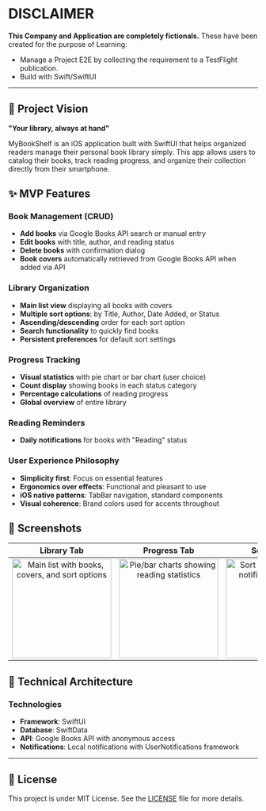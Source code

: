 # DISCLAIMER
**This Company and Application are completely fictionals.**
These have been created for the purpose of Learning:
- Manage a Project E2E by collecting the requirement to a TestFlight publication.
- Build with Swift/SwiftUI

---

## 🎯 Project Vision

**"Your library, always at hand"**

MyBookShelf is an iOS application built with SwiftUI that helps organized readers manage their personal book library simply. This app allows users to catalog their books, track reading progress, and organize their collection directly from their smartphone.

## ✨ MVP Features

### Book Management (CRUD)
- **Add books** via Google Books API search or manual entry
- **Edit books** with title, author, and reading status
- **Delete books** with confirmation dialog
- **Book covers** automatically retrieved from Google Books API when added via API

### Library Organization
- **Main list view** displaying all books with covers
- **Multiple sort options**: by Title, Author, Date Added, or Status
- **Ascending/descending** order for each sort option
- **Search functionality** to quickly find books
- **Persistent preferences** for default sort settings

### Progress Tracking
- **Visual statistics** with pie chart or bar chart (user choice)
- **Count display** showing books in each status category
- **Percentage calculations** of reading progress
- **Global overview** of entire library

### Reading Reminders
- **Daily notifications** for books with "Reading" status


### User Experience Philosophy
- **Simplicity first**: Focus on essential features
- **Ergonomics over effects**: Functional and pleasant to use
- **iOS native patterns**: TabBar navigation, standard components
- **Visual coherence**: Brand colors used for accents throughout

## 📱 Screenshots

| Library Tab | Progress Tab | Settings Tab | Book Search | Add/Edit Book |
|:---:|:---:|:---:|:---:|:---:|
| <img width="200" alt="Main list with books, covers, and sort options" src="https://github.com/user-attachments/assets/161f0351-45bd-45b2-8431-74fd861be313" /> | <img width="200" alt="Pie/bar charts showing reading statistics" src="https://github.com/user-attachments/assets/2c84f7cd-d2c4-4c03-a171-92e442ba49ce" /> | <img width="200" alt="Sort preferences and notification settings" src="https://github.com/user-attachments/assets/ca9583bf-c49d-4e56-953b-f877276f908c" /> | <img width="200" alt="Google Books API results" src="https://github.com/user-attachments/assets/2a79385b-8337-45f1-aaff-bc2c31872833" /> | <img width="200" alt="Form with title, author, status fields" src="https://github.com/user-attachments/assets/cf661f51-64c5-4ef1-83b8-4f483db430f5" /> |


## 🔧 Technical Architecture

### Technologies
- **Framework**: SwiftUI
- **Database**: SwiftData
- **API**: Google Books API with anonymous access
- **Notifications**: Local notifications with UserNotifications framework

---

## 📄 License

This project is under MIT License. See the [LICENSE](LICENSE) file for more details.
